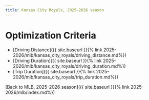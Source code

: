 ```yaml
---
title: Kansas City Royals, 2025-2026 season
---
```


# Optimization Criteria
- [Driving Distance]({{ site.baseurl }}{% link 2025-2026/mlb/kansas_city_royals/driving_distance.md%})
- [Driving Duration]({{ site.baseurl }}{% link 2025-2026/mlb/kansas_city_royals/driving_duration.md%})
- [Trip Duration]({{ site.baseurl }}{% link 2025-2026/mlb/kansas_city_royals/trip_duration.md%})

[Back to MLB, 2025-2026 season]({{ site.baseurl }}{% link 2025-2026/mlb/index.md%})
